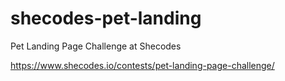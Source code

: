 # shecodes-pet-landing

Pet Landing Page Challenge at Shecodes

https://www.shecodes.io/contests/pet-landing-page-challenge/
